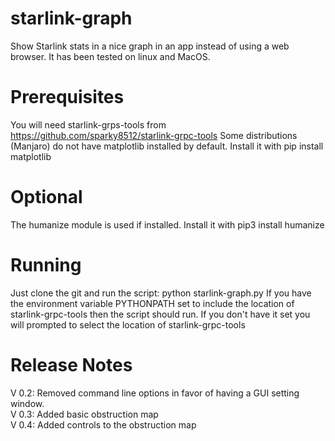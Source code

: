 # starlink-graph
Show Starlink stats in a nice graph in an app instead of using a web browser. It has been tested on linux and MacOS. 
# Prerequisites
You will need starlink-grps-tools from https://github.com/sparky8512/starlink-grpc-tools
Some distributions (Manjaro) do not have matplotlib installed by default. Install it with pip install matplotlib
# Optional
The humanize module is used if installed. Install it with pip3 install humanize
# Running
Just clone the git and run the script: python starlink-graph.py
If you have the environment variable PYTHONPATH set to include the location of starlink-grpc-tools then
the script should run. If you don't have it set you will prompted to select the location of starlink-grpc-tools
# Release Notes
V 0.2: Removed command line options in favor of having a GUI setting window.<br/>
V 0.3: Added basic obstruction map<br/>
V 0.4: Added controls to the obstruction map



